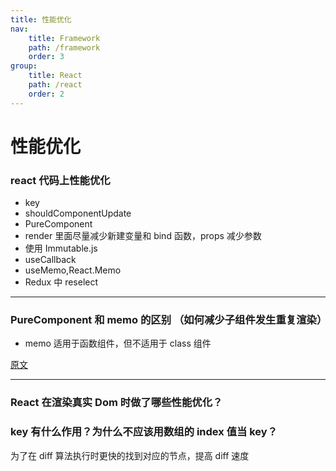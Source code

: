 ```yaml
---
title: 性能优化
nav:
    title: Framework
    path: /framework
    order: 3
group:
    title: React
    path: /react
    order: 2
---
```


# 性能优化

### react 代码上性能优化

-   key
-   shouldComponentUpdate
-   PureComponent
-   render 里面尽量减少新建变量和 bind 函数，props 减少参数
-   使用 Immutable.js
-   useCallback
-   useMemo,React.Memo
-   Redux 中 reselect

---

### PureComponent 和 memo 的区别 （如何减少子组件发生重复渲染）

-   memo 适用于函数组件，但不适用于 class 组件

[原文](https://juejin.cn/post/6844904008180563976)

---

### React 在渲染真实 Dom 时做了哪些性能优化？

### key 有什么作用？为什么不应该用数组的 index 值当 key？

为了在 diff 算法执行时更快的找到对应的节点，提高 diff 速度

